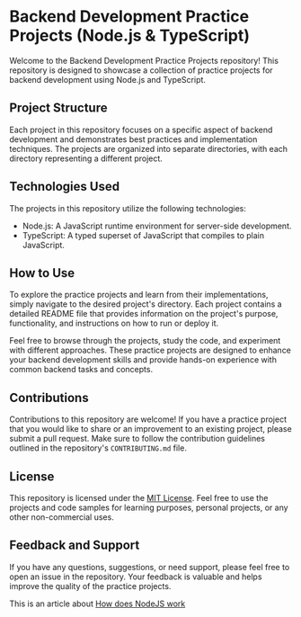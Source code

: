 # Backend Development Practice Projects (Node.js & TypeScript)

Welcome to the Backend Development Practice Projects repository! This repository is designed to showcase a collection of practice projects for backend development using Node.js and TypeScript.

## Project Structure

Each project in this repository focuses on a specific aspect of backend development and demonstrates best practices and implementation techniques. The projects are organized into separate directories, with each directory representing a different project.

## Technologies Used

The projects in this repository utilize the following technologies:

- Node.js: A JavaScript runtime environment for server-side development.
- TypeScript: A typed superset of JavaScript that compiles to plain JavaScript.

## How to Use

To explore the practice projects and learn from their implementations, simply navigate to the desired project's directory. Each project contains a detailed README file that provides information on the project's purpose, functionality, and instructions on how to run or deploy it.

Feel free to browse through the projects, study the code, and experiment with different approaches. These practice projects are designed to enhance your backend development skills and provide hands-on experience with common backend tasks and concepts.

## Contributions

Contributions to this repository are welcome! If you have a practice project that you would like to share or an improvement to an existing project, please submit a pull request. Make sure to follow the contribution guidelines outlined in the repository's `CONTRIBUTING.md` file.

## License

This repository is licensed under the [MIT License](LICENSE). Feel free to use the projects and code samples for learning purposes, personal projects, or any other non-commercial uses.

## Feedback and Support

If you have any questions, suggestions, or need support, please feel free to open an issue in the repository. Your feedback is valuable and helps improve the quality of the practice projects.

This is an article about [How does NodeJS work](https://chaudharypulkit93.medium.com/how-does-nodejs-work-beginner-to-advanced-event-loop-v8-engine-libuv-threadpool-bbe9b41b5bdd)
